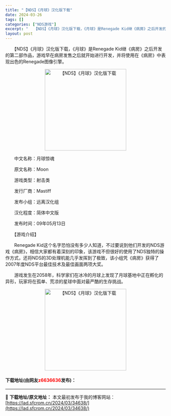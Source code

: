 ```yaml
---
title: "【NDS】《月球》汉化版下载"
date: 2024-03-26
tags: []
categories: ["NDS游戏"]
excerpt: "　　【NDS】《月球》汉化版下载，《月球》是Renegade Kid继《病房》之后开发的第二部作品，游戏早在病房发售之后就开始进行开发，并将使用在《病房》中表现出色的Renegade图像引擎。 　　中文名称：月球惊魂 　　原文名称：Moon 　　游戏类型：射击类 　　发行厂商：Mastiff 　　发&hellip;"
layout: post
---
```


 <p>　　【NDS】《月球》汉化版下载，《月球》是Renegade Kid继《病房》之后开发的第二部作品，游戏早在病房发售之后就开始进行开发，并将使用在《病房》中表现出色的Renegade图像引擎。</p> <p align="center"><img align="" border="0" src="https://lad.sfcrom.cn/wp-content/uploads/2024/03/20240326_66022e90c5cad.jpg" width="256" alt="【NDS】《月球》汉化版下载" /></p> <p>　　中文名称：月球惊魂</p> <p>　　原文名称：Moon</p> <p>　　游戏类型：射击类</p> <p>　　发行厂商：Mastiff</p> <p>　　发布小组：远离汉化组</p> <p>　　汉化程度：简体中文版</p> <p>　　发布时间：09年05月13日</p> <p>　　【游戏介绍】</p> <p>　　Renegade Kid这个名字恐怕没有多少人知道，不过要说到他们开发的NDS游戏《病房》，相信大家都有着深刻的印象，该游戏不但很好的使用了NDS独特的操作方式，还将NDS的3D处理机能几乎发挥到了极致，该小组凭《病房》获得了2007年度NDS平台最佳技术及最佳画面两项大奖。</p> <p>　　游戏发生在2058年，科学家们在冰冷的月球上发现了月球基地中正在孵化的异形，玩家将在孤单、荒凉的星球中面对最严酷的生存挑战。</p> <p align="center"><img align="" border="0" src="https://lad.sfcrom.cn/wp-content/uploads/2024/03/20240326_66022e91338f4.jpg" width="256" alt="【NDS】《月球》汉化版下载" /></p> <p><h4>下载地址(由网友<font color="red">z6636636</font>发布)：</h4></p> 

---
📖 **下载地址/原文地址：** 本文最初发布于我的博客网站：[https://lad.sfcrom.cn/2024/03/34638/](https://lad.sfcrom.cn/2024/03/34638/)

